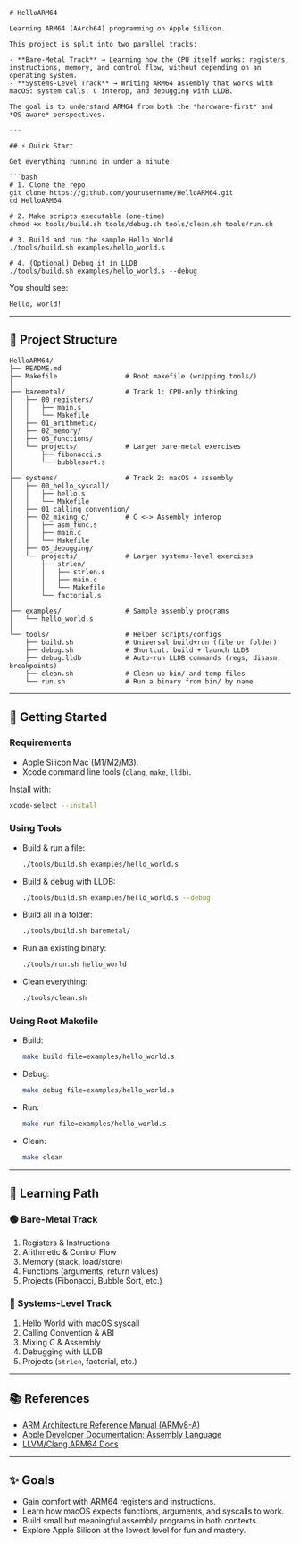 
````
# HelloARM64

Learning ARM64 (AArch64) programming on Apple Silicon.  

This project is split into two parallel tracks:

- **Bare-Metal Track** → Learning how the CPU itself works: registers, instructions, memory, and control flow, without depending on an operating system.  
- **Systems-Level Track** → Writing ARM64 assembly that works with macOS: system calls, C interop, and debugging with LLDB.  

The goal is to understand ARM64 from both the *hardware-first* and *OS-aware* perspectives.

---

## ⚡ Quick Start

Get everything running in under a minute:

```bash
# 1. Clone the repo
git clone https://github.com/yourusername/HelloARM64.git
cd HelloARM64

# 2. Make scripts executable (one-time)
chmod +x tools/build.sh tools/debug.sh tools/clean.sh tools/run.sh

# 3. Build and run the sample Hello World
./tools/build.sh examples/hello_world.s

# 4. (Optional) Debug it in LLDB
./tools/build.sh examples/hello_world.s --debug
````

You should see:

```
Hello, world!
```

---

## 📂 Project Structure

```
HelloARM64/
├── README.md
├── Makefile                 # Root makefile (wrapping tools/)
│
├── baremetal/               # Track 1: CPU-only thinking
│   ├── 00_registers/
│   │   ├── main.s
│   │   └── Makefile
│   ├── 01_arithmetic/
│   ├── 02_memory/
│   ├── 03_functions/
│   └── projects/            # Larger bare-metal exercises
│       ├── fibonacci.s
│       └── bubblesort.s
│
├── systems/                 # Track 2: macOS + assembly
│   ├── 00_hello_syscall/
│   │   ├── hello.s
│   │   └── Makefile
│   ├── 01_calling_convention/
│   ├── 02_mixing_c/         # C <-> Assembly interop
│   │   ├── asm_func.s
│   │   ├── main.c
│   │   └── Makefile
│   ├── 03_debugging/
│   └── projects/            # Larger systems-level exercises
│       ├── strlen/
│       │   ├── strlen.s
│       │   ├── main.c
│       │   └── Makefile
│       └── factorial.s
│
├── examples/                # Sample assembly programs
│   └── hello_world.s
│
└── tools/                   # Helper scripts/configs
    ├── build.sh             # Universal build+run (file or folder)
    ├── debug.sh             # Shortcut: build + launch LLDB
    ├── debug.lldb           # Auto-run LLDB commands (regs, disasm, breakpoints)
    ├── clean.sh             # Clean up bin/ and temp files
    └── run.sh               # Run a binary from bin/ by name
```

---

## 🚀 Getting Started

### Requirements

* Apple Silicon Mac (M1/M2/M3).
* Xcode command line tools (`clang`, `make`, `lldb`).

Install with:

```bash
xcode-select --install
```

### Using Tools

* Build & run a file:

  ```bash
  ./tools/build.sh examples/hello_world.s
  ```
* Build & debug with LLDB:

  ```bash
  ./tools/build.sh examples/hello_world.s --debug
  ```
* Build all in a folder:

  ```bash
  ./tools/build.sh baremetal/
  ```
* Run an existing binary:

  ```bash
  ./tools/run.sh hello_world
  ```
* Clean everything:

  ```bash
  ./tools/clean.sh
  ```

### Using Root Makefile

* Build:

  ```bash
  make build file=examples/hello_world.s
  ```
* Debug:

  ```bash
  make debug file=examples/hello_world.s
  ```
* Run:

  ```bash
  make run file=examples/hello_world.s
  ```
* Clean:

  ```bash
  make clean
  ```

---

## 🧭 Learning Path

### 🟢 Bare-Metal Track

1. Registers & Instructions
2. Arithmetic & Control Flow
3. Memory (stack, load/store)
4. Functions (arguments, return values)
5. Projects (Fibonacci, Bubble Sort, etc.)

### 🔵 Systems-Level Track

1. Hello World with macOS syscall
2. Calling Convention & ABI
3. Mixing C & Assembly
4. Debugging with LLDB
5. Projects (`strlen`, factorial, etc.)

---

## 📚 References

* [ARM Architecture Reference Manual (ARMv8-A)](https://developer.arm.com/documentation/ddi0487/latest)
* [Apple Developer Documentation: Assembly Language](https://developer.apple.com/documentation/xcode/writing-arm64-code-for-apple-platforms)
* [LLVM/Clang ARM64 Docs](https://clang.llvm.org/docs/Arm.html)

---

## ✨ Goals

* Gain comfort with ARM64 registers and instructions.
* Learn how macOS expects functions, arguments, and syscalls to work.
* Build small but meaningful assembly programs in both contexts.
* Explore Apple Silicon at the lowest level for fun and mastery.




